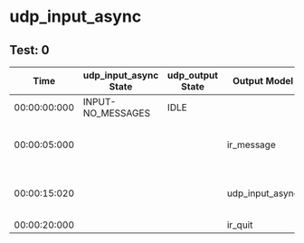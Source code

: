 # udp_input_async
## Test: 0
| Time         | udp_input_async State   | udp_output State   | Output Model    | Output Port   | Value                     |
|--------------|-------------------------|--------------------|-----------------|---------------|---------------------------|
| 00:00:00:000 | INPUT-NO_MESSAGES       | IDLE               |                 |               |                           |
| 00:00:05:000 |                         |                    | ir_message      | out           | 0 45.3833 -75.6976 100 45 |
| 00:00:15:020 |                         |                    | udp_input_async | o_message     | 0 45.3833 -75.6976 100 45 |
| 00:00:20:000 |                         |                    | ir_quit         | out           | 1                         |

